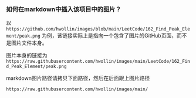 ### 如何在markdown中插入该项目中的图片？
以 `https://github.com/hwollin/images/blob/main/LeetCode/162_Find_Peak_Element/peak.png` 为例，该链接实际上是指向一个包含了图片的GitHub页面，而不是图片文件本身。

图片本身的链接为 `https://raw.githubusercontent.com/hwollin/images/main/LeetCode/162_Find_Peak_Element/peak.png`

markdown图片路径请拷贝下面路径，然后在后面跟上图片路径
```
https://raw.githubusercontent.com/hwollin/images/main/
```
